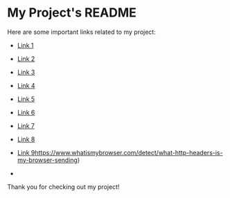 # My Project's README

Here are some important links related to my project:

- [Link 1](https://www.highcpmrevenuegate.com/gkb2t0mpv2?key=41d4468cd98eb96de8908aeb4ac5c9b7)
- [Link 2](https://www.highcpmrevenuegate.com/gat2upyw31?key=8aaa3de387056484184b92fcd71cdd6a)
- [Link 3](https://www.highcpmrevenuegate.com/r6pehdsz?key=f645c4740b2a0947d7d12c648f7509e0)
- [Link 4](https://www.highcpmrevenuegate.com/vuiiswj6?key=1d18a0d0607df8da4fc3f4805b74dbe1)
- [Link 5](https://rb.gy/dvrnq)
- [Link 6](https://rb.gy/jx539)
- [Link 7](https://rb.gy/gqhph)
- [Link 8](https://rb.gy/47o5q)
- [Link 9](https://www.whatismybrowser.com/detect/what-http-headers-is-my-browser-sending)https://www.whatismybrowser.com/detect/what-http-headers-is-my-browser-sending)

- 

Thank you for checking out my project!
